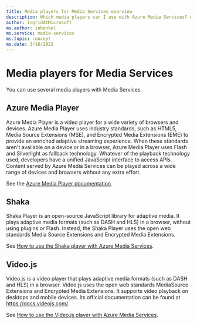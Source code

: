 ```yaml
---
title: Media players for Media Services overview
description: Which media players can I use with Azure Media Services? Azure Media Player, Shaka, and Video.js so far.
author: IngridAtMicrosoft
ms.author: inhenkel
ms.service: media-services
ms.topic: concept
ms.date: 3/16/2022
---
```


# Media players for Media Services

You can use several media players with Media Services.

## Azure Media Player

Azure Media Player is a video player for a wide variety of browsers and devices. Azure Media Player uses industry standards, such as HTML5, Media Source Extensions (MSE), and Encrypted Media Extensions (EME) to provide an enriched adaptive streaming experience. When these standards aren't available on a device or in a browser, Azure Media Player uses Flash and Silverlight as fallback technology. Whatever of the playback technology used, developers have a unified JavaScript interface to access APIs. Content served by Azure Media Services can be played across a wide range of devices and browsers without any extra effort.

See the [Azure Media Player documentation](../azure-media-player/azure-media-player-overview.md).

## Shaka

Shaka Player is an open-source JavaScript library for adaptive media. It plays adaptive media formats (such as DASH and HLS) in a browser, without using plugins or Flash. Instead, the Shaka Player uses the open web standards Media Source Extensions and Encrypted Media Extensions.

See [How to use the Shaka player with Azure Media Services](player-shaka-player-how-to.md).

## Video.js

Video.js is a video player that plays adaptive media formats (such as DASH and HLS) in a browser. Video.js uses the open web standards MediaSource Extensions and Encrypted Media Extensions. It supports video playback on desktops and mobile devices. Its official documentation can be found at https://docs.videojs.com/.

See [How to use the Video.js player with Azure Media Services](player-how-to-video-js-player.md).
